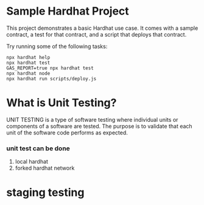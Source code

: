 # Sample Hardhat Project

This project demonstrates a basic Hardhat use case. It comes with a sample contract, a test for that contract, and a script that deploys that contract.

Try running some of the following tasks:

```shell
npx hardhat help
npx hardhat test
GAS_REPORT=true npx hardhat test
npx hardhat node
npx hardhat run scripts/deploy.js
```

# What is Unit Testing?

UNIT TESTING is a type of software testing where individual units or components of a software are tested. The purpose is to validate that each unit of the software code performs as expected.

### unit test can be done

1. local hardhat
2. forked hardhat network

# staging testing
